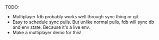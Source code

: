 
TODO:
- Multiplayer fdb probably works well through sync thing or git.
- Easy to schedule sync pulls. But unlike normal pulls, fdb will sync db and env state. Because it's a live env.
- Make a multiplayer demo for this!

